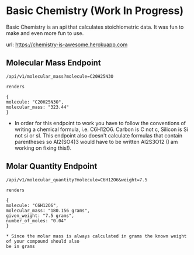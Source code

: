 # Basic Chemistry (Work In Progress)

Basic Chemistry is an api that calculates stoichiometric data. It was fun
to make and even more fun to use.

url: https://chemistry-is-awesome.herokuapp.com

## Molecular Mass Endpoint
```
/api/v1/molecular_mass?molecule=C20H25N3O

renders

{
molecule: "C20H25N3O",
molecular_mass: "323.44"
}
```
* In order for this endpoint to work you have to follow the conventions of writing a chemical formula, i.e. C6H12O6.
Carbon is C not c, Silicon is Si not si or sI. This endpoint also doesn't calculate formulas that contain
parentheses so Al2(SO4)3 would have to be written Al2S3O12 (I am working on fixing this!).

## Molar Quantity Endpoint
```
/api/v1/molecular_quantity?molecule=C6H12O6&weight=7.5

renders

{
molecule: "C6H12O6",
molecular_mass: "180.156 grams",
given_weight: "7.5 grams",
number_of_moles: "0.04"
}

* Since the molar mass is always calculated in grams the known weight of your compound should also
be in grams
```
